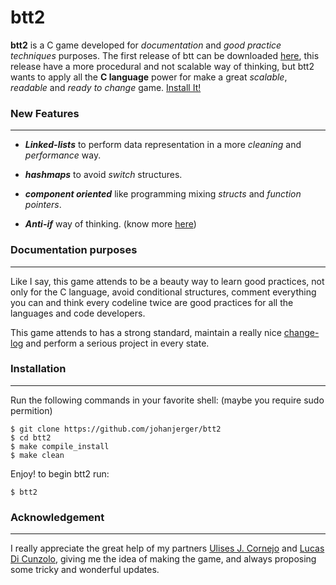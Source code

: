 # btt2

**btt2** is a C game developed for _documentation_ and _good practice techniques_ purposes. The first release of btt can be downloaded [here][1], this release have a more procedural and not scalable way of thinking, but btt2 wants to apply all the **C language** power for make a great _scalable_, _readable_ and _ready to change_ game. [Install It!][2]

### New Features
---

* **_Linked-lists_** to perform data representation in a more _cleaning_ and _performance_ way. 

* **_hashmaps_** to avoid _switch_ structures.

* **_component oriented_** like programming mixing _structs_ and _function pointers_.

* **_Anti-if_** way of thinking. (know more [here][3])

### Documentation purposes
---

Like I say, this game attends to be a beauty way to learn good practices, not only for the C language, avoid conditional structures, comment everything you can and think every codeline twice are good practices for all the languages and code developers.

This game attends to has a strong standard, maintain a really nice [change-log][4] and perform a serious project in every state.

### Installation
---

  Run the following commands in your favorite shell: (maybe you require sudo permition)
  
   ```
   $ git clone https://github.com/johanjerger/btt2
   $ cd btt2
   $ make compile_install
   $ make clean
   ```
  
  Enjoy! to begin btt2 run:
  
   ```
   $ btt2
   ```

### Acknowledgement
---

  I really appreciate the great help of my partners [Ulises J. Cornejo][5] and [Lucas Di Cunzolo][6], giving me the idea of making the game, and always proposing some tricky and wonderful updates.


[1]: https://github.com/johanjerger/btt-c-game/#installation
[2]: https://github.com/johanjerger/btt2/#installation
[3]: https://cirillocompany.de/pages/anti-if-campaign
[4]: https://github.com/johanjerger/btt2/blob/master/changelog.md
[5]: https://github.com/ulises-jeremias
[6]: https://github.com/lucasdc6
